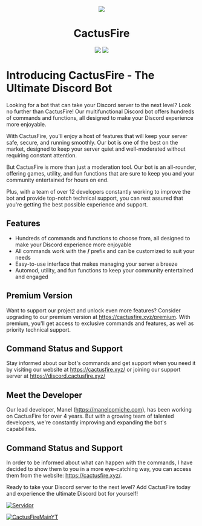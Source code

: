 
<p  align="center">
<img  src="https://media.discordapp.net/attachments/740042085733761034/758328822323085332/descarga-6_1.png?width=360&height=360">
</p>
<h1  align="center">CactusFire</h1>
<p  align="center">
<a  href="https://cactusfire.xyz"><img  src="https://img.shields.io/static/v1?label=Site&message=CactusFire&color=2d572c"></a>
<a href="TWITTER"><img src="https://img.shields.io/twitter/follow/cactusfire?style=social"></a>
</p>

# Introducing CactusFire - The Ultimate Discord Bot

Looking for a bot that can take your Discord server to the next level? Look no further than CactusFire! Our multifunctional Discord bot offers hundreds of commands and functions, all designed to make your Discord experience more enjoyable.

With CactusFire, you'll enjoy a host of features that will keep your server safe, secure, and running smoothly. Our bot is one of the best on the market, designed to keep your server quiet and well-moderated without requiring constant attention.

But CactusFire is more than just a moderation tool. Our bot is an all-rounder, offering games, utility, and fun functions that are sure to keep you and your community entertained for hours on end.

Plus, with a team of over 12 developers constantly working to improve the bot and provide top-notch technical support, you can rest assured that you're getting the best possible experience and support.

## Features
- Hundreds of commands and functions to choose from, all designed to make your Discord experience more enjoyable
- All commands work with the **/** prefix and can be customized to suit your needs
- Easy-to-use interface that makes managing your server a breeze
- Automod, utility, and fun functions to keep your community entertained and engaged

## Premium Version
Want to support our project and unlock even more features? Consider upgrading to our premium version at https://cactusfire.xyz/premium. With premium, you'll get access to exclusive commands and features, as well as priority technical support.

## Command Status and Support
Stay informed about our bot's commands and get support when you need it by visiting our website at https://cactusfire.xyz/ or joining our support server at https://discord.cactusfire.xyz/

## Meet the Developer
Our lead developer, Manel (https://manelcomiche.com), has been working on CactusFire for over 4 years. But with a growing team of talented developers, we're constantly improving and expanding the bot's capabilities. 

## Command Status and Support
In order to be informed about what can happen with the commands, I have decided to show them to you in a more eye-catching way, you can access them from the website: https://cactusfire.xyz/. 

Ready to take your Discord server to the next level? Add CactusFire today and experience the ultimate Discord bot for yourself!

[![Servidor](https://discordapp.com/api/guilds/551632213767094272/embed.png?style=banner2)](https://discord.gg/wuRfqxS)

<a title="CactusFireMainYT" href="https://www.youtube.com/watch?v=3jyNHcfJlcE"><img src="https://i.ytimg.com/vi/3jyNHcfJlcE/maxresdefault.jpg" alt="CactusFireMainYT"/></a>
